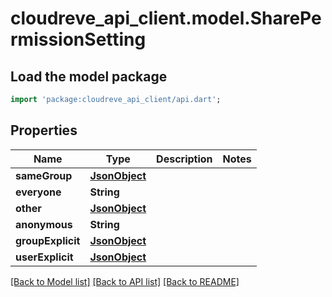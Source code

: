 # cloudreve_api_client.model.SharePermissionSetting

## Load the model package
```dart
import 'package:cloudreve_api_client/api.dart';
```

## Properties
Name | Type | Description | Notes
------------ | ------------- | ------------- | -------------
**sameGroup** | [**JsonObject**](.md) |  | 
**everyone** | **String** |  | 
**other** | [**JsonObject**](.md) |  | 
**anonymous** | **String** |  | 
**groupExplicit** | [**JsonObject**](.md) |  | 
**userExplicit** | [**JsonObject**](.md) |  | 

[[Back to Model list]](../README.md#documentation-for-models) [[Back to API list]](../README.md#documentation-for-api-endpoints) [[Back to README]](../README.md)


